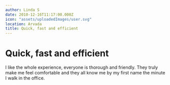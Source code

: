 ```yaml
---
author: Linda S
date: 2010-12-16T11:17:00.000Z
icon: "assets/uploadedImages/user.svg"
location: Arvada
title: Quick, fast and efficient
---
```


# Quick, fast and efficient

I like the whole experience, everyone is thorough and friendly. They truly make me feel comfortable and they all know me by my first name the minute I walk in the office.
